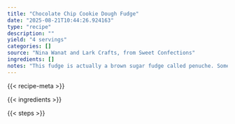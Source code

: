 ```yaml
---
title: "Chocolate Chip Cookie Dough Fudge"
date: "2025-08-21T10:44:26.924163"
type: "recipe"
description: ""
yield: "4 servings"
categories: []
source: "Nina Wanat and Lark Crafts, from Sweet Confections"
ingredients: []
notes: "This fudge is actually a brown sugar fudge called penuche. Some of you might be scared off by the need for a candy thermometer. Don't be. I use this deep-fry thermometer and it has never failed me."
---
```


{{< recipe-meta >}}

{{< ingredients >}}

{{< steps >}}
